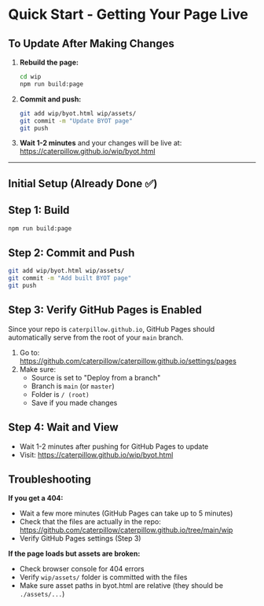 # Quick Start - Getting Your Page Live

## To Update After Making Changes

1. **Rebuild the page:**
   ```bash
   cd wip
   npm run build:page
   ```

2. **Commit and push:**
   ```bash
   git add wip/byot.html wip/assets/
   git commit -m "Update BYOT page"
   git push
   ```

3. **Wait 1-2 minutes** and your changes will be live at: https://caterpillow.github.io/wip/byot.html

---

## Initial Setup (Already Done ✅)

## Step 1: Build
```bash
npm run build:page
```

## Step 2: Commit and Push
```bash
git add wip/byot.html wip/assets/
git commit -m "Add built BYOT page"
git push
```

## Step 3: Verify GitHub Pages is Enabled

Since your repo is `caterpillow.github.io`, GitHub Pages should automatically serve from the root of your `main` branch.

1. Go to: https://github.com/caterpillow/caterpillow.github.io/settings/pages
2. Make sure:
   - Source is set to "Deploy from a branch"
   - Branch is `main` (or `master`)
   - Folder is `/ (root)`
   - Save if you made changes

## Step 4: Wait and View

- Wait 1-2 minutes after pushing for GitHub Pages to update
- Visit: https://caterpillow.github.io/wip/byot.html

## Troubleshooting

**If you get a 404:**
- Wait a few more minutes (GitHub Pages can take up to 5 minutes)
- Check that the files are actually in the repo: https://github.com/caterpillow/caterpillow.github.io/tree/main/wip
- Verify GitHub Pages settings (Step 3)

**If the page loads but assets are broken:**
- Check browser console for 404 errors
- Verify `wip/assets/` folder is committed with the files
- Make sure asset paths in byot.html are relative (they should be `./assets/...`)

